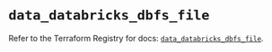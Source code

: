 # `data_databricks_dbfs_file`

Refer to the Terraform Registry for docs: [`data_databricks_dbfs_file`](https://registry.terraform.io/providers/databricks/databricks/1.43.0/docs/data-sources/dbfs_file).
